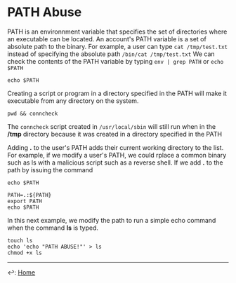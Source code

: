 # PATH Abuse

PATH is an environnment variable that specifies the set of directories where an executable can be located. An account's PATH variable is a set of absolute path to the binary. For example, a user can type `cat /tmp/test.txt` instead of specifying the absolute path `/bin/cat /tmp/test.txt` We can check the contents of the PATH variable by typing `env | grep PATH` or `echo $PATH`

`echo $PATH`

Creating a script or program in a directory specified in the PATH will make it executable from any directory on the system.


`pwd && conncheck`

The `conncheck` script created in `/usr/local/sbin` will still run when in the **/tmp** directory because it was created in a directory specified in the PATH

Adding **.** to the user's PATH adds their current working directory to the list. For example, if we modify a user's PATH, we could rplace a common binary such as ls with a malicious script such as a reverse shell. If we add **.** to the path by issuing the command 

`echo $PATH`

```
PATH=.:${PATH}
export PATH
echo $PATH
```

In this next example, we modify the path to run a simple echo command when the command **ls** is typed.

```
touch ls
echo 'echo "PATH ABUSE!"' > ls
chmod +x ls
```

---

↩️: [Home](../../index.md)
